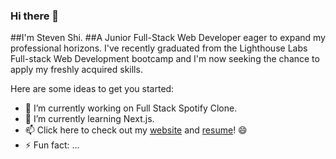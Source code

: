 ### Hi there 👋

##I'm Steven Shi.
##A Junior Full-Stack Web Developer eager to expand my professional horizons. I've recently graduated from the Lighthouse Labs Full-stack Web Development bootcamp and I'm now seeking the chance to apply my freshly acquired skills.

Here are some ideas to get you started:

- 🔭 I’m currently working on Full Stack Spotify Clone.
- 🌱 I’m currently learning Next.js.
- 📫 Click here to check out my [website](https://stevenshiportfolio.com/) and [resume](https://resume.creddle.io/resume/5tf43x0b0hi)! 😄
- ⚡ Fun fact: ...

